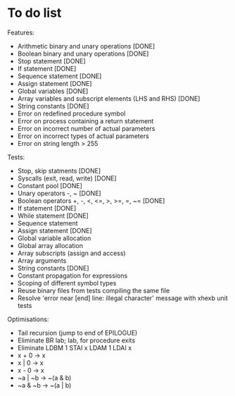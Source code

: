 # To do list

Features:

- Arithmetic binary and unary operations [DONE]
- Boolean binary and unary operations [DONE]
- Stop statement [DONE]
- If statement [DONE]
- Sequence statement [DONE]
- Assign statement [DONE]
- Global variables [DONE]
- Array variables and subscript elements (LHS and RHS) [DONE]
- String constants [DONE]
- Error on redefined procedure symbol
- Error on process containing a return statement
- Error on incorrect number of actual parameters
- Error on incorrect types of actual parameters
- Error on string length > 255

Tests:

- Stop, skip statments [DONE]
- Syscalls (exit, read, write) [DONE]
- Constant pool [DONE]
- Unary operators -, ~ [DONE]
- Boolean operators +, -, <, <=, >, >=, =, ~= [DONE]
- If statement [DONE]
- While statement [DONE]
- Sequence statement
- Assign statement [DONE]
- Global variable allocation
- Global array allocation
- Array subscripts (assign and access)
- Array arguments
- String constants [DONE]
- Constant propagation for expressions
- Scoping of different symbol types
- Reuse binary files from tests compiling the same file
- Resolve 'error near [end] line: illegal character' message with xhexb unit tests

Optimisations:
- Tail recursion (jump to end of EPILOGUE)
- Eliminate BR lab; lab, for procedure exits
- Eliminate
  LDBM 1
  STAI x
  LDAM 1
  LDAI x
- x + 0 -> x
- x | 0 -> x
- x - 0 -> x
- ~a | ~b -> ~(a & b)
- ~a & ~b -> ~(a | b)